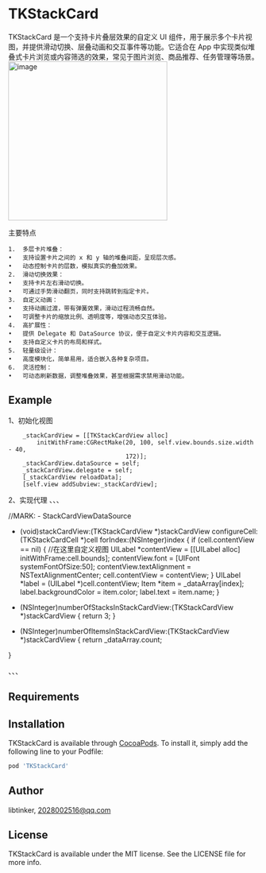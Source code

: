 # TKStackCard
TKStackCard 是一个支持卡片叠层效果的自定义 UI 组件，用于展示多个卡片视图，并提供滑动切换、层叠动画和交互事件等功能。它适合在 App 中实现类似堆叠式卡片浏览或内容筛选的效果，常见于图片浏览、商品推荐、任务管理等场景。
<img width="320" alt="image" src="https://github.com/user-attachments/assets/85885afa-7b4b-41b9-8284-cdc626f6d5bb" />


主要特点
```
1.	多层卡片堆叠：
•	支持设置卡片之间的 x 和 y 轴的堆叠间距，呈现层次感。
•	动态控制卡片的层数，模拟真实的叠加效果。
2.	滑动切换效果：
•	支持卡片左右滑动切换。
•	可通过手势滑动翻页，同时支持跳转到指定卡片。
3.	自定义动画：
•	支持动画过渡，带有弹簧效果，滑动过程流畅自然。
•	可调整卡片的缩放比例、透明度等，增强动态交互体验。
4.	高扩展性：
•	提供 Delegate 和 DataSource 协议，便于自定义卡片内容和交互逻辑。
•	支持自定义卡片的布局和样式。
5.	轻量级设计：
•	高度模块化，简单易用，适合嵌入各种复杂项目。
6.	灵活控制：
•	可动态刷新数据，调整堆叠效果，甚至根据需求禁用滑动功能。
```

## Example

1、初始化视图
```
    _stackCardView = [[TKStackCardView alloc]
        initWithFrame:CGRectMake(20, 100, self.view.bounds.size.width - 40,
                                 172)];
    _stackCardView.dataSource = self;
    _stackCardView.delegate = self;
    [_stackCardView reloadData];
    [self.view addSubview:_stackCardView];
```
2、实现代理
、、、

//MARK: - StackCardViewDataSource

- (void)stackCardView:(TKStackCardView *)stackCardView configureCell:(TKStackCardCell *)cell forIndex:(NSInteger)index {
    if (cell.contentView == nil) {
        //在这里自定义视图
        UILabel *contentView =  [[UILabel alloc] initWithFrame:cell.bounds];
        contentView.font = [UIFont systemFontOfSize:50];
        contentView.textAlignment = NSTextAlignmentCenter;
        cell.contentView = contentView;
    }
    UILabel *label = (UILabel *)cell.contentView;
    Item *item = _dataArray[index];
    label.backgroundColor = item.color;
    label.text = item.name;
}

- (NSInteger)numberOfStacksInStackCardView:(TKStackCardView *)stackCardView {
    return 3;
}

- (NSInteger)numberOfItemsInStackCardView:(TKStackCardView *)stackCardView {
    return _dataArray.count;

}

、、、

## Requirements

## Installation

TKStackCard is available through [CocoaPods](https://cocoapods.org). To install
it, simply add the following line to your Podfile:

```ruby
pod 'TKStackCard'
```

## Author

libtinker, 2028002516@qq.com

## License

TKStackCard is available under the MIT license. See the LICENSE file for more info.

